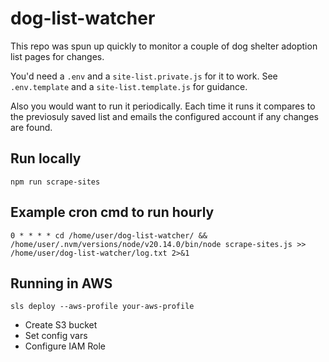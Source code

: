 # dog-list-watcher

This repo was spun up quickly to monitor a couple of dog shelter adoption list pages for changes.  

You'd need a `.env` and a `site-list.private.js` for it to work. See `.env.template` and a `site-list.template.js` for guidance. 

Also you would want to run it periodically. Each time it runs it compares to the previosuly saved list and emails the configured account if any changes are found. 

## Run locally

`npm run scrape-sites`

## Example cron cmd to run hourly

`0 * * * * cd /home/user/dog-list-watcher/ && /home/user/.nvm/versions/node/v20.14.0/bin/node scrape-sites.js >> /home/user/dog-list-watcher/log.txt 2>&1`

## Running in AWS

`sls deploy --aws-profile your-aws-profile`

- Create S3 bucket
- Set config vars
- Configure IAM Role

